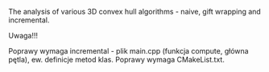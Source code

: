 The analysis of various 3D convex hull algorithms - naive, gift wrapping and incremental.


Uwaga!!!

Poprawy wymaga incremental - plik main.cpp (funkcja compute, główna pętla), ew. definicje metod klas.
Poprawy wymaga CMakeList.txt.
